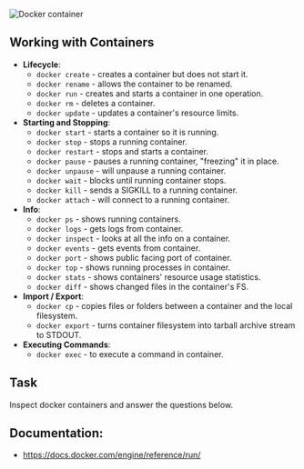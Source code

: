 
![Docker container](https://miro.medium.com/max/2020/1*bvnHtNKBLONsSdvF4pTMtw.png)

## Working with Containers
- **Lifecycle**:
  - `docker create` - creates a container but does not start it.
  - `docker rename` - allows the container to be renamed.
  - `docker run` - creates and starts a container in one operation.
  - `docker rm` - deletes a container.
  - `docker update` - updates a container's resource limits.
- **Starting and Stopping**:
  - `docker start` - starts a container so it is running.
  - `docker stop` - stops a running container.
  - `docker restart` - stops and starts a container.
  - `docker pause` - pauses a running container, "freezing" it in place.
  - `docker unpause` - will unpause a running container.
  - `docker wait` - blocks until running container stops.
  - `docker kill` - sends a SIGKILL to a running container.
  - `docker attach` - will connect to a running container.
- **Info**:
  - `docker ps` - shows running containers.
  - `docker logs` - gets logs from container.
  - `docker inspect` - looks at all the info on a container.
  - `docker events` - gets events from container.
  - `docker port` - shows public facing port of container.
  - `docker top` - shows running processes in container.
  - `docker stats` - shows containers' resource usage statistics.
  - `docker diff` - shows changed files in the container's FS.
- **Import / Export**:
  - `docker cp` - copies files or folders between a container and the local filesystem.
  - `docker export` - turns container filesystem into tarball archive stream to STDOUT.
- **Executing Commands**:
  - `docker exec` - to execute a command in container.


## Task

Inspect docker containers and answer the questions below.  


## Documentation:
- https://docs.docker.com/engine/reference/run/
